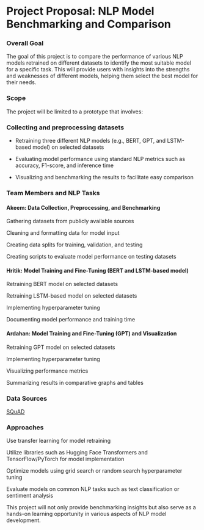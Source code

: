 # Project Proposal: NLP Model Benchmarking and Comparison 

### Overall Goal 

The goal of this project is to compare the performance of various NLP models retrained on different datasets to identify the most suitable model for a specific task. This will provide users with insights into the strengths and weaknesses of different models, helping them select the best model for their needs. 

### Scope 

The project will be limited to a prototype that involves: 

### Collecting and preprocessing datasets 

- Retraining three different NLP models (e.g., BERT, GPT, and LSTM-based model) on selected datasets 

- Evaluating model performance using standard NLP metrics such as accuracy, F1-score, and inference time 

- Visualizing and benchmarking the results to facilitate easy comparison 

### Team Members and NLP Tasks 

#### Akeem: Data Collection, Preprocessing, and Benchmarking 

Gathering datasets from publicly available sources 

Cleaning and formatting data for model input 

Creating data splits for training, validation, and testing 

Creating scripts to evaluate model performance on testing datasets 

#### Hritik: Model Training and Fine-Tuning (BERT and LSTM-based model) 

Retraining BERT model on selected datasets 

Retraining LSTM-based model on selected datasets 

Implementing hyperparameter tuning 

Documenting model performance and training time 

#### Ardahan: Model Training and Fine-Tuning (GPT) and Visualization 

Retraining GPT model on selected datasets 

Implementing hyperparameter tuning 

Visualizing performance metrics 

Summarizing results in comparative graphs and tables 

### Data Sources 

[SQuAD](https://huggingface.co/datasets/rajpurkar/squad/viewer/plain_text/train?p=6&views%5B%5D=train)

### Approaches 

Use transfer learning for model retraining 

Utilize libraries such as Hugging Face Transformers and TensorFlow/PyTorch for model implementation 

Optimize models using grid search or random search hyperparameter tuning 

Evaluate models on common NLP tasks such as text classification or sentiment analysis 

This project will not only provide benchmarking insights but also serve as a hands-on learning opportunity in various aspects of NLP model development. 
